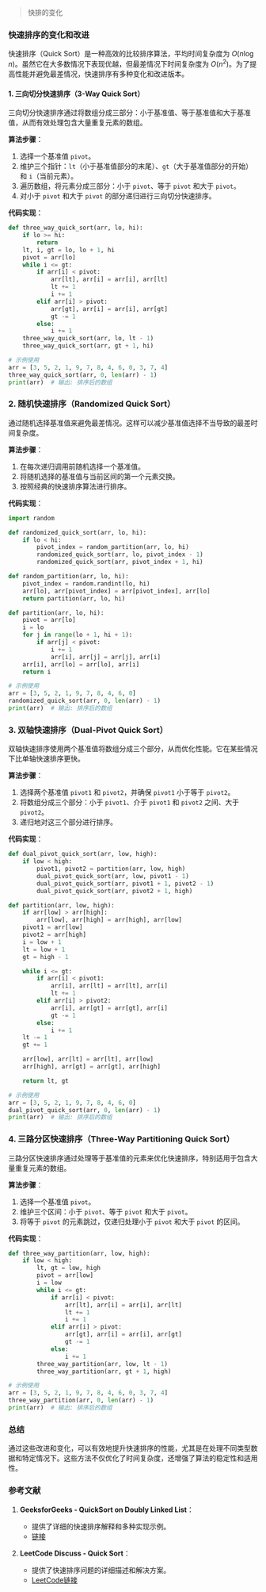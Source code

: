 > 快排的变化


### 快速排序的变化和改进

快速排序（Quick Sort）是一种高效的比较排序算法，平均时间复杂度为 $O(n \log n)$。虽然它在大多数情况下表现优越，但最差情况下时间复杂度为 $O(n^2)$。为了提高性能并避免最差情况，快速排序有多种变化和改进版本。

#### 1. 三向切分快速排序（3-Way Quick Sort）

三向切分快速排序通过将数组分成三部分：小于基准值、等于基准值和大于基准值，从而有效处理包含大量重复元素的数组。

**算法步骤**：
1. 选择一个基准值 `pivot`。
2. 维护三个指针：`lt`（小于基准值部分的末尾）、`gt`（大于基准值部分的开始）和 `i`（当前元素）。
3. 遍历数组，将元素分成三部分：小于 `pivot`、等于 `pivot` 和大于 `pivot`。
4. 对小于 `pivot` 和大于 `pivot` 的部分递归进行三向切分快速排序。

**代码实现**：
```python
def three_way_quick_sort(arr, lo, hi):
    if lo >= hi:
        return
    lt, i, gt = lo, lo + 1, hi
    pivot = arr[lo]
    while i <= gt:
        if arr[i] < pivot:
            arr[lt], arr[i] = arr[i], arr[lt]
            lt += 1
            i += 1
        elif arr[i] > pivot:
            arr[gt], arr[i] = arr[i], arr[gt]
            gt -= 1
        else:
            i += 1
    three_way_quick_sort(arr, lo, lt - 1)
    three_way_quick_sort(arr, gt + 1, hi)

# 示例使用
arr = [3, 5, 2, 1, 9, 7, 8, 4, 6, 0, 3, 7, 4]
three_way_quick_sort(arr, 0, len(arr) - 1)
print(arr)  # 输出: 排序后的数组
```

### 2. 随机快速排序（Randomized Quick Sort）

通过随机选择基准值来避免最差情况。这样可以减少基准值选择不当导致的最差时间复杂度。

**算法步骤**：
1. 在每次递归调用前随机选择一个基准值。
2. 将随机选择的基准值与当前区间的第一个元素交换。
3. 按照经典的快速排序算法进行排序。

**代码实现**：
```python
import random

def randomized_quick_sort(arr, lo, hi):
    if lo < hi:
        pivot_index = random_partition(arr, lo, hi)
        randomized_quick_sort(arr, lo, pivot_index - 1)
        randomized_quick_sort(arr, pivot_index + 1, hi)

def random_partition(arr, lo, hi):
    pivot_index = random.randint(lo, hi)
    arr[lo], arr[pivot_index] = arr[pivot_index], arr[lo]
    return partition(arr, lo, hi)

def partition(arr, lo, hi):
    pivot = arr[lo]
    i = lo
    for j in range(lo + 1, hi + 1):
        if arr[j] < pivot:
            i += 1
            arr[i], arr[j] = arr[j], arr[i]
    arr[i], arr[lo] = arr[lo], arr[i]
    return i

# 示例使用
arr = [3, 5, 2, 1, 9, 7, 8, 4, 6, 0]
randomized_quick_sort(arr, 0, len(arr) - 1)
print(arr)  # 输出: 排序后的数组
```

### 3. 双轴快速排序（Dual-Pivot Quick Sort）

双轴快速排序使用两个基准值将数组分成三个部分，从而优化性能。它在某些情况下比单轴快速排序更快。

**算法步骤**：
1. 选择两个基准值 `pivot1` 和 `pivot2`，并确保 `pivot1` 小于等于 `pivot2`。
2. 将数组分成三个部分：小于 `pivot1`、介于 `pivot1` 和 `pivot2` 之间、大于 `pivot2`。
3. 递归地对这三个部分进行排序。

**代码实现**：
```python
def dual_pivot_quick_sort(arr, low, high):
    if low < high:
        pivot1, pivot2 = partition(arr, low, high)
        dual_pivot_quick_sort(arr, low, pivot1 - 1)
        dual_pivot_quick_sort(arr, pivot1 + 1, pivot2 - 1)
        dual_pivot_quick_sort(arr, pivot2 + 1, high)

def partition(arr, low, high):
    if arr[low] > arr[high]:
        arr[low], arr[high] = arr[high], arr[low]
    pivot1 = arr[low]
    pivot2 = arr[high]
    i = low + 1
    lt = low + 1
    gt = high - 1

    while i <= gt:
        if arr[i] < pivot1:
            arr[i], arr[lt] = arr[lt], arr[i]
            lt += 1
        elif arr[i] > pivot2:
            arr[i], arr[gt] = arr[gt], arr[i]
            gt -= 1
        else:
            i += 1
    lt -= 1
    gt += 1

    arr[low], arr[lt] = arr[lt], arr[low]
    arr[high], arr[gt] = arr[gt], arr[high]

    return lt, gt

# 示例使用
arr = [3, 5, 2, 1, 9, 7, 8, 4, 6, 0]
dual_pivot_quick_sort(arr, 0, len(arr) - 1)
print(arr)  # 输出: 排序后的数组
```

### 4. 三路分区快速排序（Three-Way Partitioning Quick Sort）

三路分区快速排序通过处理等于基准值的元素来优化快速排序，特别适用于包含大量重复元素的数组。

**算法步骤**：
1. 选择一个基准值 `pivot`。
2. 维护三个区间：小于 `pivot`、等于 `pivot` 和大于 `pivot`。
3. 将等于 `pivot` 的元素跳过，仅递归处理小于 `pivot` 和大于 `pivot` 的区间。

**代码实现**：
```python
def three_way_partition(arr, low, high):
    if low < high:
        lt, gt = low, high
        pivot = arr[low]
        i = low
        while i <= gt:
            if arr[i] < pivot:
                arr[lt], arr[i] = arr[i], arr[lt]
                lt += 1
                i += 1
            elif arr[i] > pivot:
                arr[gt], arr[i] = arr[i], arr[gt]
                gt -= 1
            else:
                i += 1
        three_way_partition(arr, low, lt - 1)
        three_way_partition(arr, gt + 1, high)

# 示例使用
arr = [3, 5, 2, 1, 9, 7, 8, 4, 6, 0, 3, 7, 4]
three_way_partition(arr, 0, len(arr) - 1)
print(arr)  # 输出: 排序后的数组
```

### 总结

通过这些改进和变化，可以有效地提升快速排序的性能，尤其是在处理不同类型数据和特定情况下。这些方法不仅优化了时间复杂度，还增强了算法的稳定性和适用性。

### 参考文献

1. **GeeksforGeeks - QuickSort on Doubly Linked List**：
   - 提供了详细的快速排序解释和多种实现示例。
   - [链接](https://www.geeksforgeeks.org/quicksort-on-doubly-linked-list/)
   
2. **LeetCode Discuss - Quick Sort**：
   - 提供了快速排序问题的详细描述和解决方案。
   - [LeetCode链接](https://leetcode.com/discuss/interview-question/algorithm/317231/quick-sort-algorithm-and-implementation)

